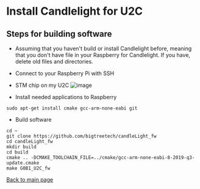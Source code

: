 # Install Candlelight for U2C
## Steps for building software
* Assuming that you haven't build or install Candlelight before, meaning that you don't have file in your Raspberry for Candlelight. If you have, delete old files and directories.
* Connect to your Raspberry Pi with SSH
* STM chip on my U2C
![image](https://user-images.githubusercontent.com/5571703/210179779-565f5f4c-7649-409b-9c3b-3fdbac86b303.png)


* Install needed applications to Raspberry
```
sudo apt-get install cmake gcc-arm-none-eabi git
```
* Build software
```
cd ~
git clone https://github.com/bigtreetech/candleLight_fw
cd candleLight_fw
mkdir build
cd build
cmake .. -DCMAKE_TOOLCHAIN_FILE=../cmake/gcc-arm-none-eabi-8-2019-q3-update.cmake
make G0B1_U2C_fw
```

[Back to main page](README.md)
